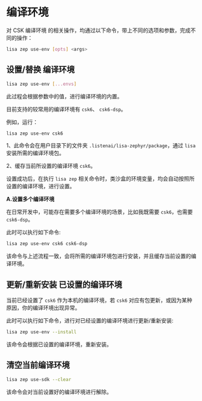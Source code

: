 # 编译环境

对 CSK 编译环境 的相关操作，均通过以下命令，带上不同的选项和参数，完成不同的操作：

```bash
lisa zep use-env [opts] <args>
```

## 设置/替换 编译环境

```bash
lisa zep use-env [...envs]
```

此过程会根据参数中的值，进行编译环境的内置。

目前支持的较常用的编译环境有 `csk6`、 `csk6-dsp`。

例如，运行：

```bash
lisa zep use-env csk6
```

1、此命令会在用户目录下的文件夹 `.listenai/lisa-zephyr/package`，通过 `lisa` 安装所需的编译环境包。

2、缓存当前所设置的编译环境 `csk6`。

设置成功后，在执行 `lisa zep` 相关命令时，类沙盒的环境变量，均会自动按照所设置的编译环境，进行设置。

**A.设置多个编译环境**

在日常开发中，可能存在需要多个编译环境的场景，比如我既需要 `csk6`，也需要 `csk6-dsp`。

此时可以执行如下命令:

```bash
lisa zep use-env csk6 csk6-dsp
```

该命令与上述流程一致，会将所需的编译环境包进行安装，并且缓存当前设置的编译环境。

## 更新/重新安装 已设置的编译环境

当前已经设置了 `csk6` 作为本机的编译环境，若 `csk6` 对应有包更新，或因为某种原因，你的编译环境出现异常。

此时可以执行如下命令，进行对已经设置的编译环境进行更新/重新安装:

```bash
lisa zep use-env --install
```

该命令会根据已设置的编译环境，重新安装。

## 清空当前编译环境

```bash
lisa zep use-sdk --clear
```

该命令会对当前设置好的编译环境进行解除。
